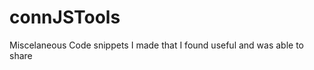 connJSTools
===========
Miscelaneous Code snippets I made that I found useful and was able to share
